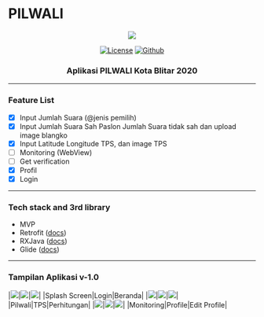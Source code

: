 # PILWALI

<p align="center">
  <img src="https://media.suara.com/pictures/653x366/2020/06/19/72258-ilustrasi-pilkada-2020.jpg"/>
</p>

<p align="center">
  <a href="LICENSE"><img alt="License" src="https://img.shields.io/badge/License-Apache%202.0-blue.svg"></a>
<!--   <a href="https://www.linkedin.com/in/imam-mufiid-2870141b2/"><img alt="LinkedIn"></a> -->
  <a href="https://github.com/imufiid"><img alt="Github" src="https://img.shields.io/github/followers/imufiid?label=follow&style=social"></a>
  <h3 align="center">Aplikasi PILWALI Kota Blitar 2020</h3>
</p>

---

### Feature List
- [x] Input Jumlah Suara (@jenis pemilih)
- [x] Input Jumlah Suara Sah Paslon Jumlah Suara tidak sah dan upload image blangko
- [x] Input Latitude Longitude TPS, dan image TPS
- [ ] Monitoring (WebView)
- [ ] Get verification
- [x] Profil
- [x] Login

---

### Tech stack and 3rd library
- MVP
- Retrofit ([docs](https://square.github.io/retrofit/))
- RXJava ([docs](https://github.com/ReactiveX/RxJava))
- Glide ([docs](https://github.com/bumptech/glide))

---

### Tampilan Aplikasi v-1.0
|![](https://i.ibb.co/hVXWZ1S/splash-screen.jpg)|![](https://i.ibb.co/0mdPyRM/login.jpg)|![](https://i.ibb.co/Qf2psQM/beranda.jpg)|
|Splash Screen|Login|Beranda|
|![](https://i.ibb.co/Z25wF0D/pilwali.jpg)|![](https://i.ibb.co/JsCKkVL/tps.jpg)|![](https://i.ibb.co/hV5kMP4/perhitungan.png)|
|Pilwali|TPS|Perhitungan|
|![](https://i.ibb.co/4VcN0Lw/monitoring.jpg)|![](https://i.ibb.co/2qYDZ9g/profile.jpg)|![](https://i.ibb.co/W2DChyP/edit-profile.jpg)|
|Monitoring|Profile|Edit Profile|